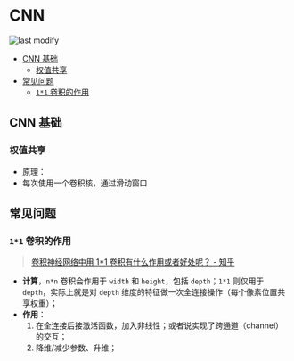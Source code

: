 CNN
===
<!--START_SECTION:badge-->

![last modify](https://img.shields.io/static/v1?label=last%20modify&message=2022-07-27%2014:30:06&color=yellowgreen&style=flat-square)

<!--END_SECTION:badge-->

- [CNN 基础](#cnn-基础)
    - [权值共享](#权值共享)
- [常见问题](#常见问题)
    - [`1*1` 卷积的作用](#11-卷积的作用)

## CNN 基础

### 权值共享
- 原理：
- 每次使用一个卷积核，通过滑动窗口


## 常见问题

### `1*1` 卷积的作用
> [卷积神经网络中用 1*1 卷积有什么作用或者好处呢？ - 知乎](https://www.zhihu.com/question/56024942)

- **计算**，`n*n` 卷积会作用于 `width` 和 `height`，包括 `depth`；`1*1` 则仅用于 `depth`，实际上就是对 `depth` 维度的特征做一次全连接操作（每个像素位置共享权重）；
- **作用**：
    1. 在全连接后接激活函数，加入非线性；或者说实现了跨通道（channel）的交互；
    2. 降维/减少参数、升维；